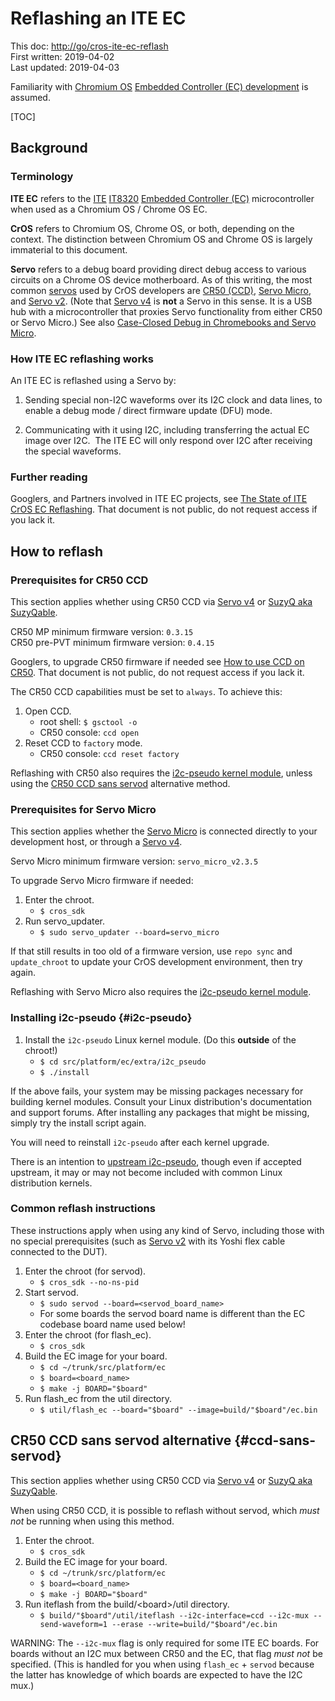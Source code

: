 # Reflashing an ITE EC

This doc: [http://go/cros-ite-ec-reflash](https://goto.google.com/cros-ite-ec-reflash)
<br>
First written: 2019-04-02
<br>
Last updated: 2019-04-03

Familiarity with [Chromium OS](https://www.chromium.org/chromium-os) [Embedded Controller (EC) development](../README.md) is assumed.

[TOC]

## Background

### Terminology

**ITE EC** refers to the [ITE](http://www.ite.com.tw/) [IT8320](http://www.ite.com.tw/en/product/view?mid=96) [Embedded Controller (EC)](https://en.wikipedia.org/wiki/Embedded_controller) microcontroller when used as a Chromium OS / Chrome OS EC.

**CrOS** refers to Chromium OS, Chrome OS, or both, depending on the context.  The distinction between Chromium OS and Chrome OS is largely immaterial to this document.

**Servo** refers to a debug board providing direct debug access to various circuits on a Chrome OS device motherboard.  As of this writing, the most common [servos](https://www.chromium.org/chromium-os/servo) used by CrOS developers are [CR50 (CCD)](https://www.chromium.org/chromium-os/ccd), [Servo Micro](https://www.chromium.org/chromium-os/servo/servomicro), and [Servo v2](https://www.chromium.org/chromium-os/servo/servo-v2).  (Note that [Servo v4](https://www.chromium.org/chromium-os/servo/servov4) is **not** a Servo in this sense.  It is a USB hub with a microcontroller that proxies Servo functionality from either CR50 or Servo Micro.)  See also [Case-Closed Debug in Chromebooks and Servo Micro](https://chromium.googlesource.com/chromiumos/platform/ec/+/master/board/servo_micro/ccd.md).

### How ITE EC reflashing works

An ITE EC is reflashed using a Servo by:

1. Sending special non-I2C waveforms over its I2C clock and data lines, to enable a debug mode / direct firmware update (DFU) mode.

1. Communicating with it using I2C, including transferring the actual EC image over I2C.  The ITE EC will only respond over I2C after receiving the special waveforms.

### Further reading

Googlers, and Partners involved in ITE EC projects, see [The State of ITE CrOS EC Reflashing](https://docs.google.com/document/d/1fs29eBvwKrOWYozLZXTg7ObwAO5dyM4Js2Vq301EwAU/preview).  That document is not public, do not request access if you lack it.

## How to reflash

### Prerequisites for CR50 CCD

This section applies whether using CR50 CCD via [Servo v4](https://www.chromium.org/chromium-os/servo/servov4) or [SuzyQ aka SuzyQable](https://www.sparkfun.com/products/14746).

CR50 MP minimum firmware version: `0.3.15`
<br>
CR50 pre-PVT minimum firmware version: `0.4.15`

Googlers, to upgrade CR50 firmware if needed see [How to use CCD on CR50](https://docs.google.com/document/d/1MqDAoBsmGTmrFi-WNOoC5R-UFeuQK37_9kaEdCFU8QE/preview).  That document is not public, do not request access if you lack it.

The CR50 CCD capabilities must be set to `always`.  To achieve this:

1. Open CCD.
    * root shell: `$ gsctool -o`
    * CR50 console: `ccd open`
1. Reset CCD to `factory` mode.
    * CR50 console: `ccd reset factory`

Reflashing with CR50 also requires the [i2c-pseudo kernel module](#i2c-pseudo), unless using the [CR50 CCD sans servod](#ccd-sans-servod) alternative method.

### Prerequisites for Servo Micro

This section applies whether the [Servo Micro](https://www.chromium.org/chromium-os/servo/servomicro) is connected directly to your development host, or through a [Servo v4](https://www.chromium.org/chromium-os/servo/servov4).

Servo Micro minimum firmware version: `servo_micro_v2.3.5`

To upgrade Servo Micro firmware if needed:

1. Enter the chroot.
    * `$ cros_sdk`
1. Run servo_updater.
    * `$ sudo servo_updater --board=servo_micro`

If that still results in too old of a firmware version, use `repo sync` and `update_chroot` to update your CrOS development environment, then try again.

Reflashing with Servo Micro also requires the [i2c-pseudo kernel module](#i2c-pseudo).

### Installing i2c-pseudo {#i2c-pseudo}

1. Install the `i2c-pseudo` Linux kernel module.  (Do this **outside** of the chroot!)
    * `$ cd src/platform/ec/extra/i2c_pseudo`
    * `$ ./install`

If the above fails, your system may be missing packages necessary for building kernel modules.  Consult your Linux distribution's documentation and support forums.  After installing any packages that might be missing, simply try the install script again.

You will need to reinstall `i2c-pseudo` after each kernel upgrade.

There is an intention to [upstream i2c-pseudo](https://issuetracker.google.com/129565355), though even if accepted upstream, it may or may not become included with common Linux distribution kernels.

### Common reflash instructions

These instructions apply when using any kind of Servo, including those with no special prerequisites (such as [Servo v2](https://www.chromium.org/chromium-os/servo/servo-v2) with its Yoshi flex cable connected to the DUT).

1. Enter the chroot (for servod).
    * `$ cros_sdk --no-ns-pid`
1. Start servod.
    * `$ sudo servod --board=<servod_board_name>`
    * For some boards the servod board name is different than the EC codebase board name used below!
1. Enter the chroot (for flash_ec).
    * `$ cros_sdk`
1. Build the EC image for your board.
    * `$ cd ~/trunk/src/platform/ec`
    * `$ board=<board_name>`
    * `$ make -j BOARD="$board"`
1. Run flash_ec from the util directory.
    * `$ util/flash_ec --board="$board" --image=build/"$board"/ec.bin`

## CR50 CCD sans servod alternative {#ccd-sans-servod}

This section applies whether using CR50 CCD via [Servo v4](https://www.chromium.org/chromium-os/servo/servov4) or [SuzyQ aka SuzyQable](https://www.sparkfun.com/products/14746).

When using CR50 CCD, it is possible to reflash without servod, which _must not_ be running when using this method.

1. Enter the chroot.
    * `$ cros_sdk`
1. Build the EC image for your board.
    * `$ cd ~/trunk/src/platform/ec`
    * `$ board=<board_name>`
    * `$ make -j BOARD="$board"`
1. Run iteflash from the build/\<board\>/util directory.
    * `$ build/"$board"/util/iteflash --i2c-interface=ccd --i2c-mux --send-waveform=1 --erase --write=build/"$board"/ec.bin`

WARNING: The `--i2c-mux` flag is only required for some ITE EC boards.  For boards without an I2C mux between CR50 and the EC, that flag _must not_ be specified.  (This is handled for you when using `flash_ec` + `servod` because the latter has knowledge of which boards are expected to have the I2C mux.)
